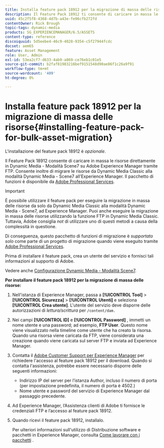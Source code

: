 ```yaml
---
title: Installa feature pack 18912 per la migrazione di massa delle risorse
description: Il Feature Pack 18912 ti consente di caricare in massa le risorse tramite FTP o di migrare le risorse da Dynamic Media Classic ad Dynamic Media su Adobe Experience Manager. Questo pacchetto di funzioni opzionale è disponibile dal supporto Adobe.
uuid: 45c2f5f8-4368-4d7b-a43e-fe96cfb272fd
contentOwner: Rick Brough
topic-tags: dynamic-media
products: SG_EXPERIENCEMANAGER/6.5/ASSETS
content-type: reference
discoiquuid: 5d5eebe4-46c9-4028-9354-c5f27944fcdc
docset: aem65
feature: Asset Management
role: User, Admin
exl-id: 53ea2cf7-d633-4ab9-a869-ce76eb1c01e5
source-git-commit: b2faf81983216bef9151548d90ae86f1c26a9f91
workflow-type: tm+mt
source-wordcount: '409'
ht-degree: 0%

---
```


# Installa feature pack 18912 per la migrazione di massa delle risorse{#installing-feature-pack-for-bulk-asset-migration}

L&#39;installazione del feature pack 18912 è *opzionale*.

Il Feature Pack 18912 consente di caricare in massa le risorse direttamente in Dynamic Media - Modalità Scene7 su Adobe Experience Manager tramite FTP. Consente inoltre di migrare le risorse da Dynamic Media Classic alla modalità Dynamic Media - Scene7 all’Experience Manager. Il pacchetto di funzioni è disponibile da [Adobe Professional Services](https://business.adobe.com/customers/consulting-services/main.html).

>[!IMPORTANT]
>
>È possibile utilizzare il feature pack per eseguire la migrazione in massa delle risorse da solo da Dynamic Media Classic alla modalità Dynamic Media - Scene7, ad Experience Manager. Puoi anche eseguire la migrazione in massa delle risorse utilizzando la funzione FTP in Dynamic Media Classic. Tuttavia, Adobe consiglia *not* di utilizzare uno di questi metodi a causa della complessità in questione.
>
>Di conseguenza, questo pacchetto di funzioni di migrazione è *supportato solo* come parte di un progetto di migrazione quando viene eseguito tramite [Adobe Professional Services](https://business.adobe.com/customers/consulting-services/main.html).

Prima di installare il feature pack, crea un utente del servizio e fornisci tali informazioni al supporto di Adobe.

Vedere anche [Configurazione Dynamic Media - Modalità Scene7](/help/assets/config-dms7.md).

**Per installare il feature pack 18912 per la migrazione di massa delle risorse:**

1. Nell&#39;istanza di Experience Manager, passa a **[!UICONTROL Tool]** > **[!UICONTROL Sicurezza]** > **[!UICONTROL Utenti]** e seleziona **[!UICONTROL Crea utente]**. L&#39;utente del servizio deve disporre delle autorizzazioni di *lettura/scrittura* per `/content/dam.`
1. Nei campi **[!UICONTROL ID]** e **[!UICONTROL Password]** , immetti un nome utente e una password; ad esempio, **FTP User**. Questo nome viene visualizzato nella timeline come utente che ha creato la risorsa. Quando una risorsa viene caricata da FTP, viene considerata una creazione quando viene caricata sul server FTP e inviata ad Experience Manager.
1. Contatta il [Adobe Customer Support per Experience Manager](https://experienceleague.adobe.com/?support-solution=General#support) per richiedere l&#39;accesso al feature pack 18912 per il download. Quando si contatta l&#39;assistenza, potrebbe essere necessario disporre delle seguenti informazioni:

   * Indirizzo IP del server per l’istanza Author, incluso il numero di porta (per impostazione predefinita, il numero di porta è 4502.)
   * Nome utente e password del servizio di Experience Manager dal passaggio precedente.

1. Ad Experience Manager, l’Assistenza clienti di Adobe ti fornisce le credenziali FTP e l’accesso al feature pack 18912.
1. Quando ricevi il feature pack 18912, installalo.

   Per ulteriori informazioni sull&#39;utilizzo di Distribuzione software e pacchetti in Experience Manager, consulta [Come lavorare con i pacchetti](/help/sites-administering/package-manager.md) .
